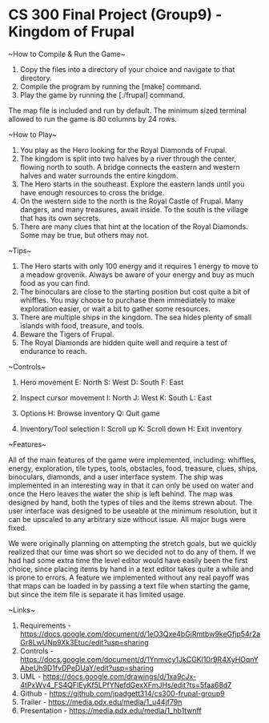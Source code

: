 # CS 300 Final Project (Group9) - Kingdom of Frupal


~How to Compile & Run the Game~

1. Copy the files into a directory of your choice and navigate to that directory.
2. Compile the program by running the [make] command.
3. Play the game by running the [./frupal] command.

The map file is included and run by default.
The minimum sized terminal allowed to run the game is 80 columns by 24 rows.



~How to Play~

1. You play as the Hero looking for the Royal Diamonds of Frupal.
2. The kingdom is split into two halves by a river through the center, flowing north to south. A bridge connects the eastern and western halves and water surrounds the entire kingdom.
3. The Hero starts in the southeast. Explore the eastern lands until you have enough resources to cross the bridge.
4. On the western side to the north is the Royal Castle of Frupal. Many dangers, and many treasures, await inside. To the south is the village that has its own secrets.
5. There are many clues that hint at the location of the Royal Diamonds. Some may be true, but others may not.

~Tips~

1. The Hero starts with only 100 energy and it requires 1 energy to move to a meadow grovenik. Always be aware of your energy and buy as much food as you can find.
2. The binoculars are close to the starting position but cost quite a bit of whiffles. You may choose to purchase them immediately to make exploration easier, or wait a bit to gather some resources.
3. There are multiple ships in the kingdom. The sea hides plenty of small islands with food, treasure, and tools.
4. Beware the Tigers of Frupal.
5. The Royal Diamonds are hidden quite well and require a test of endurance to reach.



~Controls~

1. Hero movement
E: North
S: West
D: South
F: East

2. Inspect cursor movement
I: North
J: West
K: South
L: East

3. Options
H: Browse inventory
Q: Quit game

4. Inventory/Tool selection
I: Scroll up
K: Scroll down
H: Exit inventory



~Features~

All of the main features of the game were implemented, including: whiffles, energy, exploration, tile types, tools, obstacles, food, treasure, clues, ships, binoculars, diamonds, and a user interface system. The ship was implemented in an interesting way in that it can only be used on water and once the Hero leaves the water the ship is left behind. The map was designed by hand, both the types of tiles and the items strewn about. The user interface was designed to be useable at the minimum resolution, but it can be upscaled to any arbitrary size without issue. All major bugs were fixed.

We were originally planning on attempting the stretch goals, but we quickly realized that our time was short so we decided not to do any of them. If we had had some extra time the level editor would have easily been the first choice, since placing items by hand in a text editor takes quite a while and is prone to errors. A feature we implemented without any real payoff was that maps can be loaded in by passing a text file when starting the game, but since the item file is separate it has limited usage.



~Links~

1. Requirements - https://docs.google.com/document/d/1eO3Qxe4bGjRmtbw9keGfjp54r2aGr8LwUNp9Xk3Etuc/edit?usp=sharing
2. Controls - https://docs.google.com/document/d/1Ynmvcy1JkCGKl10r9R4XyHOqnYAbeUh9D1fvDPeDUaY/edit?usp=sharing
3.  UML - https://docs.google.com/drawings/d/1xa9cJx-4tPxWv4_FS4QFIEyKf5LPfYNefdGexXFmJHs/edit?ts=5faa68d7
4. Github - https://github.com/jpadgett314/cs300-frupal-group9
5. Trailer - https://media.pdx.edu/media/1_u44jf79n
6. Presentation - https://media.pdx.edu/media/1_hb1twnff
